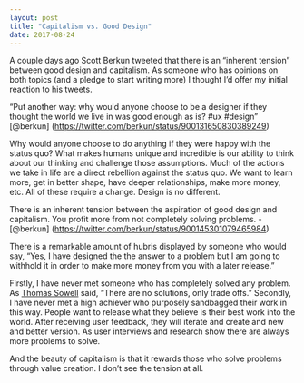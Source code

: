 ```yaml
---
layout: post
title: "Capitalism vs. Good Design"
date: 2017-08-24
---
```


A couple days ago Scott Berkun tweeted that there is an  “inherent tension” between good design and capitalism.  As someone who has opinions on both topics (and a pledge to start writing more) I thought I’d offer my initial reaction to his tweets.
 
“Put another way: why would anyone choose to be a designer if they thought the world we live in was good enough as is? #ux #design” [@berkun] (https://twitter.com/berkun/status/900131650830389249)

Why would anyone choose to do anything if they were happy with the status quo? What makes humans unique and incredible is our ability to think about our thinking and challenge those assumptions. Much of the actions we take in life are a direct rebellion against the status quo. We want to learn more, get in better shape, have deeper relationships, make more money, etc. All of these require a change.  Design is no different.

There is an inherent tension between the aspiration of good design and capitalism. You profit more from not completely solving problems. - [@berkun] (https://twitter.com/berkun/status/900145301079465984)

There is a remarkable amount of hubris displayed by someone who would say, “Yes, I have designed the the answer to a problem but I am going to withhold it in order to make more money from you with a later release.” 

Firstly, I have never met someone who has completely solved any problem. As [Thomas Sowell](https://youtu.be/3_EtIWmja-4?t=25) said, “There are no solutions, only trade offs.” Secondly, I have never met a high achiever who purposely sandbagged their work in this way. People want to release what they believe is their best work into the world. After receiving user feedback, they will iterate and create and new and better version. As user interviews and research show there are always more problems to solve. 

And the beauty of capitalism is that it rewards those who solve problems through value creation. I don’t see the tension at all. 
 

